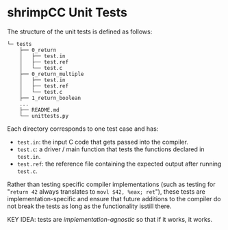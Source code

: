 # shrimpCC Unit Tests

The structure of the unit tests is defined as follows:
```
└─ tests
    ├── 0_return
    │   ├── test.in
    │   ├── test.ref
    │   └── test.c
    ├── 0_return_multiple
    │   ├── test.in
    │   ├── test.ref
    │   └── test.c
    ├── 1_return_boolean
    ...
    ├── README.md
    └── unittests.py
```
Each directory corresponds to one test case and has:

+ `test.in`: the input C code that gets passed into the compiler.
+ `test.c`: a driver / main function that tests the functions declared in `test.in`.
+ `test.ref`: the reference file containing the expected output after running `test.c`.

Rather than testing specific compiler implementations (such as testing for "`return 42` always translates to `movl $42, %eax; ret`"), 
these tests are implementation-specific and ensure that future additions to the compiler do not break the tests as long as the functionality isstill there.

KEY IDEA: tests are *implementation-agnostic* so that if it works, it works.

